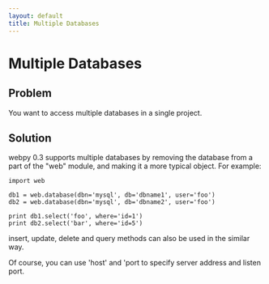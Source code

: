 ```yaml
---
layout: default
title: Multiple Databases
---
```


# Multiple Databases

## Problem
You want to access multiple databases in a single project.

## Solution

webpy 0.3 supports multiple databases by removing the database from a part of the "web" module, and making it a more typical object.  For example:

    import web
    
    db1 = web.database(dbn='mysql', db='dbname1', user='foo')
    db2 = web.database(dbn='mysql', db='dbname2', user='foo')
    
    print db1.select('foo', where='id=1')
    print db2.select('bar', where='id=5')
    
insert, update, delete and query methods can also be used in the similar way. 

Of course, you can use 'host' and 'port to specify server address and listen port.